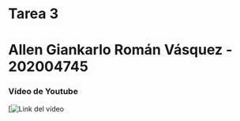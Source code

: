 # **Tarea 3**

# **Allen Giankarlo Román Vásquez - 202004745**

### **Vídeo de Youtube**

[![Link del vídeo](https://youtu.be/wHrWELSiSh0)
